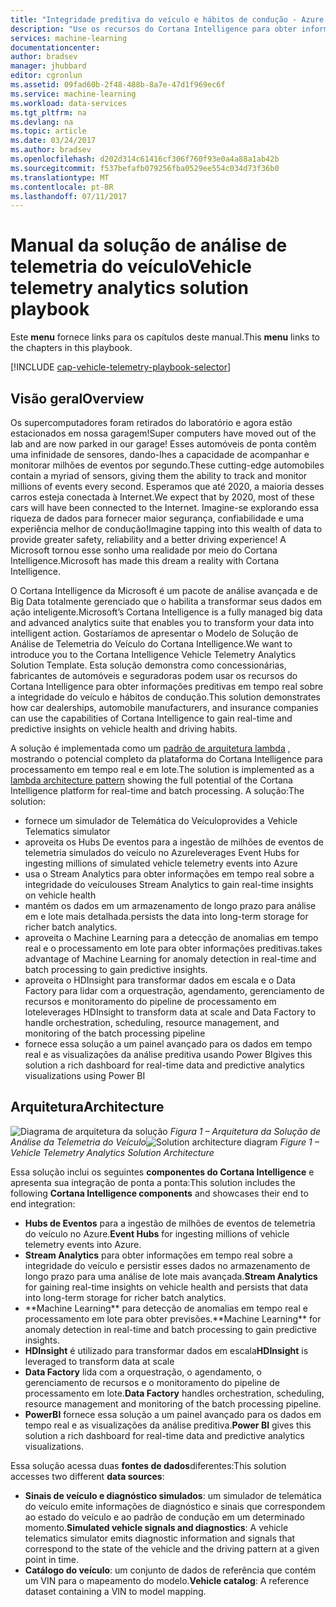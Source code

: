 ```yaml
---
title: "Integridade preditiva do veículo e hábitos de condução - Azure | Microsoft Docs"
description: "Use os recursos do Cortana Intelligence para obter informações preditivas em tempo real sobre a integridade do veículo e hábitos de condução."
services: machine-learning
documentationcenter: 
author: bradsev
manager: jhubbard
editor: cgronlun
ms.assetid: 09fad60b-2f48-488b-8a7e-47d1f969ec6f
ms.service: machine-learning
ms.workload: data-services
ms.tgt_pltfrm: na
ms.devlang: na
ms.topic: article
ms.date: 03/24/2017
ms.author: bradsev
ms.openlocfilehash: d202d314c61416cf306f760f93e0a4a88a1ab42b
ms.sourcegitcommit: f537befafb079256fba0529ee554c034d73f36b0
ms.translationtype: MT
ms.contentlocale: pt-BR
ms.lasthandoff: 07/11/2017
---
```

# <a name="vehicle-telemetry-analytics-solution-playbook"></a><span data-ttu-id="43f63-103">Manual da solução de análise de telemetria do veículo</span><span class="sxs-lookup"><span data-stu-id="43f63-103">Vehicle telemetry analytics solution playbook</span></span>
<span data-ttu-id="43f63-104">Este **menu** fornece links para os capítulos deste manual.</span><span class="sxs-lookup"><span data-stu-id="43f63-104">This **menu** links to the chapters in this playbook.</span></span> 

[!INCLUDE [cap-vehicle-telemetry-playbook-selector](../../includes/cap-vehicle-telemetry-playbook-selector.md)]

## <a name="overview"></a><span data-ttu-id="43f63-105">Visão geral</span><span class="sxs-lookup"><span data-stu-id="43f63-105">Overview</span></span>
<span data-ttu-id="43f63-106">Os supercomputadores foram retirados do laboratório e agora estão estacionados em nossa garagem!</span><span class="sxs-lookup"><span data-stu-id="43f63-106">Super computers have moved out of the lab and are now parked in our garage!</span></span> <span data-ttu-id="43f63-107">Esses automóveis de ponta contêm uma infinidade de sensores, dando-lhes a capacidade de acompanhar e monitorar milhões de eventos por segundo.</span><span class="sxs-lookup"><span data-stu-id="43f63-107">These cutting-edge automobiles contain a myriad of sensors, giving them the ability to track and monitor millions of events every second.</span></span> <span data-ttu-id="43f63-108">Esperamos que até 2020, a maioria desses carros esteja conectada à Internet.</span><span class="sxs-lookup"><span data-stu-id="43f63-108">We expect that by 2020, most of these cars will have been connected to the Internet.</span></span> <span data-ttu-id="43f63-109">Imagine-se explorando essa riqueza de dados para fornecer maior segurança, confiabilidade e uma experiência melhor de condução!</span><span class="sxs-lookup"><span data-stu-id="43f63-109">Imagine tapping into this wealth of data to provide greater safety, reliability and a better driving experience!</span></span> <span data-ttu-id="43f63-110">A Microsoft tornou esse sonho uma realidade por meio do Cortana Intelligence.</span><span class="sxs-lookup"><span data-stu-id="43f63-110">Microsoft has made this dream a reality with Cortana Intelligence.</span></span>

<span data-ttu-id="43f63-111">O Cortana Intelligence da Microsoft é um pacote de análise avançada e de Big Data totalmente gerenciado que o habilita a transformar seus dados em ação inteligente.</span><span class="sxs-lookup"><span data-stu-id="43f63-111">Microsoft’s Cortana Intelligence is a fully managed big data and advanced analytics suite that enables you to transform your data into intelligent action.</span></span> <span data-ttu-id="43f63-112">Gostaríamos de apresentar o Modelo de Solução de Análise de Telemetria do Veículo do Cortana Intelligence.</span><span class="sxs-lookup"><span data-stu-id="43f63-112">We want to introduce you to the Cortana Intelligence Vehicle Telemetry Analytics Solution Template.</span></span> <span data-ttu-id="43f63-113">Esta solução demonstra como concessionárias, fabricantes de automóveis e seguradoras podem usar os recursos do Cortana Intelligence para obter informações preditivas em tempo real sobre a integridade do veículo e hábitos de condução.</span><span class="sxs-lookup"><span data-stu-id="43f63-113">This solution demonstrates how car dealerships, automobile manufacturers, and insurance companies can use the capabilities of Cortana Intelligence to gain real-time and predictive insights on vehicle health and driving habits.</span></span> 

<span data-ttu-id="43f63-114">A solução é implementada como um [padrão de arquitetura lambda](https://en.wikipedia.org/wiki/Lambda_architecture) , mostrando o potencial completo da plataforma do Cortana Intelligence para processamento em tempo real e em lote.</span><span class="sxs-lookup"><span data-stu-id="43f63-114">The solution is implemented as a [lambda architecture pattern](https://en.wikipedia.org/wiki/Lambda_architecture) showing the full potential of the Cortana Intelligence platform for real-time and batch processing.</span></span> <span data-ttu-id="43f63-115">A solução:</span><span class="sxs-lookup"><span data-stu-id="43f63-115">The solution:</span></span> 

* <span data-ttu-id="43f63-116">fornece um simulador de Telemática do Veículo</span><span class="sxs-lookup"><span data-stu-id="43f63-116">provides a Vehicle Telematics simulator</span></span>
* <span data-ttu-id="43f63-117">aproveita os Hubs De eventos para a ingestão de milhões de eventos de telemetria simulados do veículo no Azure</span><span class="sxs-lookup"><span data-stu-id="43f63-117">leverages Event Hubs for ingesting millions of simulated vehicle telemetry events into Azure</span></span> 
* <span data-ttu-id="43f63-118">usa o Stream Analytics para obter informações em tempo real sobre a integridade do veículo</span><span class="sxs-lookup"><span data-stu-id="43f63-118">uses Stream Analytics to gain real-time insights on vehicle health</span></span>
* <span data-ttu-id="43f63-119">mantém os dados em um armazenamento de longo prazo para análise em e lote mais detalhada.</span><span class="sxs-lookup"><span data-stu-id="43f63-119">persists the data into long-term storage for richer batch analytics.</span></span> 
* <span data-ttu-id="43f63-120">aproveita o Machine Learning para a detecção de anomalias em tempo real e o processamento em lote para obter informações preditivas.</span><span class="sxs-lookup"><span data-stu-id="43f63-120">takes advantage of Machine Learning for anomaly detection in real-time and batch processing to gain predictive insights.</span></span>
* <span data-ttu-id="43f63-121">aproveita o HDInsight para transformar dados em escala e o Data Factory para lidar com a orquestração, agendamento, gerenciamento de recursos e monitoramento do pipeline de processamento em lote</span><span class="sxs-lookup"><span data-stu-id="43f63-121">leverages HDInsight to transform data at scale and Data Factory to handle orchestration, scheduling, resource management, and monitoring of the batch processing pipeline</span></span> 
* <span data-ttu-id="43f63-122">fornece essa solução a um painel avançado para os dados em tempo real e as visualizações da análise preditiva usando Power BI</span><span class="sxs-lookup"><span data-stu-id="43f63-122">gives this solution a rich dashboard for real-time data and predictive analytics visualizations using Power BI</span></span>

## <a name="architecture"></a><span data-ttu-id="43f63-123">Arquitetura</span><span class="sxs-lookup"><span data-stu-id="43f63-123">Architecture</span></span>
<span data-ttu-id="43f63-124">![Diagrama de arquitetura da solução](./media/cortana-analytics-playbook-vehicle-telemetry/fig1-vehicle-telemetry-annalytics-solution-architecture.png)
*Figura 1 – Arquitetura da Solução de Análise da Telemetria do Veículo*</span><span class="sxs-lookup"><span data-stu-id="43f63-124">![Solution architecture diagram](./media/cortana-analytics-playbook-vehicle-telemetry/fig1-vehicle-telemetry-annalytics-solution-architecture.png)
*Figure 1 – Vehicle Telemetry Analytics Solution Architecture*</span></span>

<span data-ttu-id="43f63-125">Essa solução inclui os seguintes **componentes do Cortana Intelligence** e apresenta sua integração de ponta a ponta:</span><span class="sxs-lookup"><span data-stu-id="43f63-125">This solution includes the following **Cortana Intelligence components** and showcases their end to end integration:</span></span>

* <span data-ttu-id="43f63-126">**Hubs de Eventos** para a ingestão de milhões de eventos de telemetria do veículo no Azure.</span><span class="sxs-lookup"><span data-stu-id="43f63-126">**Event Hubs** for ingesting millions of vehicle telemetry events into Azure.</span></span>
* <span data-ttu-id="43f63-127">**Stream Analytics** para obter informações em tempo real sobre a integridade do veículo e persistir esses dados no armazenamento de longo prazo para uma análise de lote mais avançada.</span><span class="sxs-lookup"><span data-stu-id="43f63-127">**Stream Analytics** for gaining real-time insights on vehicle health and persists that data into long-term storage for richer batch analytics.</span></span>
* <span data-ttu-id="43f63-128">
            **Machine Learning** para detecção de anomalias em tempo real e processamento em lote para obter previsões.</span><span class="sxs-lookup"><span data-stu-id="43f63-128">**Machine Learning** for anomaly detection in real-time and batch processing to gain predictive insights.</span></span>
* <span data-ttu-id="43f63-129">**HDInsight** é utilizado para transformar dados em escala</span><span class="sxs-lookup"><span data-stu-id="43f63-129">**HDInsight** is leveraged to transform data at scale</span></span>
* <span data-ttu-id="43f63-130">**Data Factory** lida com a orquestração, o agendamento, o gerenciamento de recursos e o monitoramento do pipeline de processamento em lote.</span><span class="sxs-lookup"><span data-stu-id="43f63-130">**Data Factory** handles orchestration, scheduling, resource management and monitoring of the batch processing pipeline.</span></span>
* <span data-ttu-id="43f63-131">**PowerBI** fornece essa solução a um painel avançado para os dados em tempo real e as visualizações da análise preditiva.</span><span class="sxs-lookup"><span data-stu-id="43f63-131">**Power BI** gives this solution a rich dashboard for real-time data and predictive analytics visualizations.</span></span>

<span data-ttu-id="43f63-132">Essa solução acessa duas **fontes de dados**diferentes:</span><span class="sxs-lookup"><span data-stu-id="43f63-132">This solution accesses two different **data sources**:</span></span> 

* <span data-ttu-id="43f63-133">**Sinais de veículo e diagnóstico simulados**: um simulador de telemática do veículo emite informações de diagnóstico e sinais que correspondem ao estado do veículo e ao padrão de condução em um determinado momento.</span><span class="sxs-lookup"><span data-stu-id="43f63-133">**Simulated vehicle signals and diagnostics**: A vehicle telematics simulator emits diagnostic information and signals that correspond to the state of the vehicle and the driving pattern at a given point in time.</span></span> 
* <span data-ttu-id="43f63-134">**Catálogo do veículo**: um conjunto de dados de referência que contém um VIN para o mapeamento do modelo.</span><span class="sxs-lookup"><span data-stu-id="43f63-134">**Vehicle catalog**: A reference dataset containing a VIN to model mapping.</span></span>

